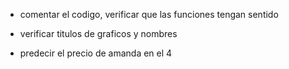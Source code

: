 - comentar el codigo, verificar que las funciones tengan sentido

- verificar titulos de graficos y nombres

- predecir el precio de amanda en el 4



